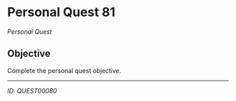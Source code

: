 # Personal Quest 81

*Personal Quest*

## Objective
Complete the personal quest objective.

---
*ID: QUEST00080*